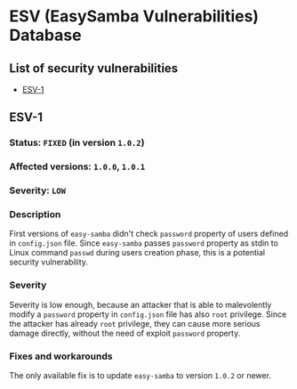 # ESV (EasySamba Vulnerabilities) Database

## List of security vulnerabilities

- [ESV-1](https://github.com/adevur/docker-easy-samba/blob/master/SECURITY.md#ESV-1)

## ESV-1

### Status: `FIXED` (in version `1.0.2`)
### Affected versions: `1.0.0`, `1.0.1`
### Severity: `LOW`

### Description
First versions of `easy-samba` didn't check `password` property of users defined in `config.json` file. Since `easy-samba` passes `password` property as stdin to Linux command `passwd` during users creation phase, this is a potential security vulnerability.

### Severity
Severity is low enough, because an attacker that is able to malevolently modify a `password` property in `config.json` file has also `root` privilege. Since the attacker has already `root` privilege, they can cause more serious damage directly, without the need of exploit `password` property.

### Fixes and workarounds
The only available fix is to update `easy-samba` to version `1.0.2` or newer.
